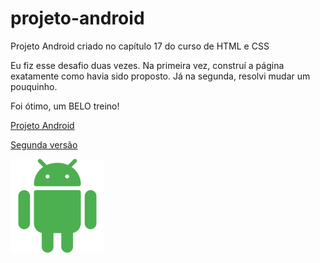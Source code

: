 # projeto-android
Projeto Android criado no capítulo 17 do curso de HTML e CSS

Eu fiz esse desafio duas vezes. Na primeira vez, construí a página exatamente como havia sido proposto. Já na segunda, resolvi mudar um pouquinho.

Foi ótimo, um BELO treino!

<a href="https://kohnduarte.github.io/projeto-android/primeira-vez/index.html" target="_blank">Projeto Android</a>

<a href="https://kohnduarte.github.io/projeto-android/segunda-vez/android.html" target="_blank">Segunda versão</a>

<img src="segunda-vez\images\android-150.png" alt="">


